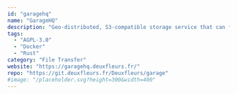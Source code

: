 ```yaml
---
id: "garagehq"
name: "GarageHQ"
description: "Geo-distributed, S3‑compatible storage service that can fulfill many needs."
tags:
  - "AGPL-3.0"
  - "Docker"
  - "Rust"
category: "File Transfer"
website: "https://garagehq.deuxfleurs.fr/"
repo: "https://git.deuxfleurs.fr/Deuxfleurs/garage"
#image: "/placeholder.svg?height=300&width=400"
---
```


